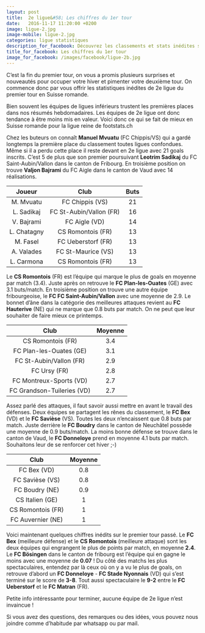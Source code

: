 ```yaml
---
layout: post
title:  2e ligue&#58; Les chiffres du 1er tour
date:   2016-11-17 11:20:00 +0200
image: ligue-2.jpg
image-mobile: ligue-2.jpg
categories: ligue statistiques
description_for_facebook: Découvrez les classements et stats inédites sur la 2e ligue en Suisse romande
title_for_facebook: Les chiffres du 1er tour
image_for_facebook: /images/facebook/ligue-2b.jpg
---
```


C’est la fin du premier tour, on vous a promis plusieurs surprises et nouveautés pour occuper votre hiver et pimenter votre deuxième tour. On commence donc par vous offrir les statistiques inédites de 2e ligue du premier tour en Suisse romande.

Bien souvent les équipes de ligues inférieurs trustent les premières places dans nos résumés hebdomadaires. Les équipes de 2e ligue ont donc tendance à être moins mis en valeur. Voici donc ce qui se fait de mieux en Suisse romande pour la ligue reine de footstats.ch

Chez les buteurs on connaît __Manuel Mvuatu__ (FC Chippis/VS) qui a gardé longtemps la première place du classement toutes ligues confondues. Même si il a perdu cette place il reste devant en 2e ligue avec 21 goals inscrits. C’est 5 de plus que son premier poursuivant __Leotrim Sadikaj__ du FC Saint-Aubin/Vallon dans le canton de Fribourg. En troisième position on trouve __Valjon Bajrami__ du FC Aigle dans le canton de Vaud avec 14 réalisations.

| Joueur        | Club          | Buts  |
| :-------------: |:-------------:| :-----:|
| M. Mvuatu | FC Chippis (VS)| 21 |
| L. Sadikaj | FC St-Aubin/Vallon (FR) | 16 |
| V. Bajrami | FC Aigle (VD) | 14 |
| L. Chatagny | CS Romontois (FR) | 13 |
| M. Fasel | FC Ueberstorf (FR) | 13 |
| A. Valades | FC St-Maurice (VS) | 13 |
| L. Carmona | CS Romontois (FR) | 13 |


Le __CS Romontois__ (FR) est l’équipe qui marque le plus de goals en moyenne par match (3.4). Juste après on retrouve le __FC Plan-les-Ouates__ (GE) avec 3.1 buts/match. En troisième position on trouve une autre équipe fribourgeoise, le __FC FC Saint-Aubin/Vallon__ avec une moyenne de 2.9. Le bonnet d’âne dans la catégorie des meilleures attaques revient au __FC Hauterive__ (NE) qui ne marque que 0.8 buts par match. On ne peut que leur souhaiter de faire mieux ce printemps.

| Club        | Moyenne         
| :-------------: |:-------------:|
| CS Romontois (FR)| 3.4 |
| FC Plan-les-Ouates (GE) | 3.1 |
| FC St-Aubin/Vallon (FR) | 2.9 |
| FC Ursy (FR) | 2.8 |
| FC Montreux-Sports (VD) | 2.7 |
| FC Grandson-Tuileries (VD) | 2.7 |

Assez parlé des attaques, il faut savoir aussi mettre en avant le travail des défenses. Deux équipes se partagent les rênes du classement, le __FC Bex__ (VD) et le __FC Savièse__ (VS). Toutes les deux n’encaissent que 0.8 buts par match. Juste derrière le __FC Boudry__ dans le canton de Neuchâtel possède une moyenne de 0.9 buts/match. La moins bonne défense se trouve dans le canton de Vaud, le __FC Donneloye__ prend en moyenne 4.1 buts par match. Souhaitons leur de se renforcer cet hiver ;-)

| Club        | Moyenne         
| :-------------: |:-------------:|
| FC Bex (VD) | 0.8 |
| FC Savièse (VS) | 0.8 |
| FC Boudry (NE) | 0.9 |
| CS Italien (GE) | 1 |
| CS Romontois (FR) | 1 |
| FC Auvernier (NE) | 1 |

Voici maintenant quelques chiffres inédits sur le premier tour passé. Le __FC Bex__ (meilleure défense) et le __CS Romontois__ (meilleure attaque) sont les deux équipes qui engrangent le plus de points par match, en moyenne __2.4__. Le __FC Bösingen__ dans le canton de fribourg est l’équipe qui en gagne le moins avec une moyenne de __0.07__ ! Du côté des matchs les plus spectaculaires, entendez par là ceux où on y a vu le plus de goals, on retrouve d’abord un __FC Donneloye__ - __FC Stade Nyonnais__ (VD) qui s’est terminé sur le score de __3-8__. Tout aussi spectaculaire le __9-2__ entre le __FC Ueberstorf__ et le __FC Matran__ (FR).

Petite info intéressante pour terminer, aucune équipe de 2e ligue n’est invaincue ! 

Si vous avez des questions, des remarques ou des idées, vous pouvez nous joindre comme d’habitude par whatsapp ou par mail.